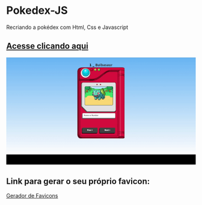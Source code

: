 # Pokedex-JS
Recriando a pokédex com Html, Css e Javascript

## <a href="https://francienevaz.github.io/Pokedex-JS">Acesse clicando aqui</a>

<p>
<img src="/img/ezgif.com-video-to-gif.gif">  
</p>

## Link para gerar o seu próprio favicon:

<a href="https://www.websiteplanet.com/pt-br/webtools/favicon-generator/">Gerador de Favicons</a>


